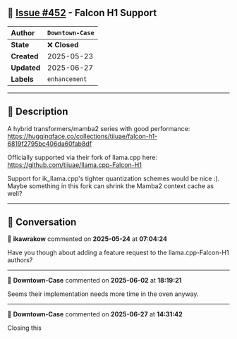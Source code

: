 ## 📌 [Issue #452](https://github.com/ikawrakow/ik_llama.cpp/issues/452) - Falcon H1 Support

| **Author** | `Downtown-Case` |
| :--- | :--- |
| **State** | ❌ **Closed** |
| **Created** | 2025-05-23 |
| **Updated** | 2025-06-27 |
| **Labels** | `enhancement` |

---

## 📄 Description

A hybrid transformers/mamba2 series with good performance: https://huggingface.co/collections/tiiuae/falcon-h1-6819f2795bc406da60fab8df

Officially supported via their fork of llama.cpp here: https://github.com/tiiuae/llama.cpp-Falcon-H1

Support for ik_llama.cpp's tighter quantization schemes would be nice :). Maybe something in this fork can shrink the Mamba2 context cache as well?

---

## 💬 Conversation

👤 **ikawrakow** commented on **2025-05-24** at **07:04:24**

Have you though about adding a feature request to the llama.cpp-Falcon-H1 authors?

---

👤 **Downtown-Case** commented on **2025-06-02** at **18:19:21**

Seems their implementation needs more time in the oven anyway.

---

👤 **Downtown-Case** commented on **2025-06-27** at **14:31:42**

Closing this